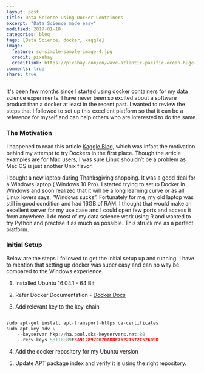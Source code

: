 ```yaml
---
layout: post
title: Data Science Using Docker Containers
excerpt: "Data Science made easy"
modified: 2017-01-18
categories: blog
tags: [Data Science, docker, kaggle]
image:
  feature: so-simple-sample-image-4.jpg
  credit: pixabay
  creditlink: https://pixabay.com/en/wave-atlantic-pacific-ocean-huge-1913559/
comments: true
share: true
---
```


It's been few months since I started using docker containers for my data science experiments. I have never been 
so excited about a software product than a docker at least in the recent past. I wanted to review the steps that 
I followed to set up this excellent platform so that it can be a reference for myself and can help others who are 
interested to do the same.

### The Motivation

I happened to read this article [Kaggle Blog](http://blog.kaggle.com/2016/02/05/how-to-get-started-with-data-science-in-containers), 
which was infact the motivation behind my attempt to try Dockers in the first place. Though the article examples are for Mac users, 
I was sure Linux shouldn’t be a problem as Mac  OS is just another Unix flavor. 

I bought a new laptop during Thanksgiving shopping. It was a good deal for a Windows laptop ( Windows 10 Pro). I started trying to 
setup Docker in Windows and soon realized that it will be a long learning curve or as all Linux lovers says, “Windows sucks”. 
Fortunately for me, my old laptop was still in good condition and had 16GB of RAM. I thought that would make an excellent server 
for my use case and I could open few ports and access it from anywhere. I do most of my data science work using R and wanted to 
try Python and practise it as much as possible. This struck me as a perfect platform.

### Initial Setup

Below are the steps I followed to get the initial setup up and running. I have to mention that setting up docker was super 
easy and can no way be compared to the Windows experience.

1. Installed Ubuntu 16.04.1 - 64 Bit

2. Refer Docker Documentation - [Docker Docs](https://docs.docker.com)

3. Add relevant key to the key-chain

```python

sudo apt-get install apt-transport-https ca-certificates
sudo apt-key adv \
    --keyserver hkp://ha.pool.sks-keyservers.net:80
    --recv-keys 58118E89F3A912897C070ADBF76221572C52609D

```

4. Add the docker repository for my Ubuntu version

5. Update APT package index and verify it is using the right repository.
